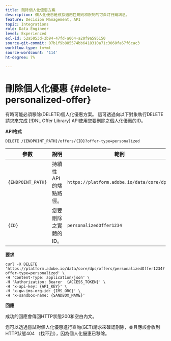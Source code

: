 ```yaml
---
title: 刪除個人化優惠方案
description: 個人化優惠是根據適用性規則和限制的可自訂行銷訊息。
feature: Decision Management, API
topic: Integrations
role: Data Engineer
level: Experienced
exl-id: 52a5053d-3b94-47fd-a064-a20f9a595150
source-git-commit: 07b1f9b885574bb6418310a71c3060fa67f6cac3
workflow-type: tm+mt
source-wordcount: '114'
ht-degree: 7%

---
```


# 刪除個人化優惠 {#delete-personalized-offer}

有時可能必須移除(DELETE)個人化優惠方案。 這可透過向以下對象執行DELETE請求來完成 [!DNL Offer Library] API使用您要刪除之個人化優惠的ID。

**API格式**

```http
DELETE /{ENDPOINT_PATH}/offers/{ID}?offer-type=personalized
```

| 參數 | 說明 | 範例 |
| --------- | ----------- | ------- |
| `{ENDPOINT_PATH}` | 持續性API的端點路徑。 | `https://platform.adobe.io/data/core/dps/` |
| `{ID}` | 您要刪除之實體的ID。 | `personalizedOffer1234` |

**要求**

```shell
curl -X DELETE 'https://platform.adobe.io/data/core/dps/offers/personalizedOffer1234?offer-type=personalized' \
-H 'Content-Type: application/json' \
-H 'Authorization: Bearer  {ACCESS_TOKEN}' \
-H 'x-api-key: {API_KEY}' \
-H 'x-gw-ims-org-id: {IMS_ORG}' \
-H 'x-sandbox-name: {SANDBOX_NAME}'
```

**回應**

成功的回應會傳回HTTP狀態200和空白內文。

您可以透過嘗試對個人化優惠進行查詢(GET)請求來確認刪除，並且應該會收到HTTP狀態404 （找不到），因為個人化優惠已移除。
